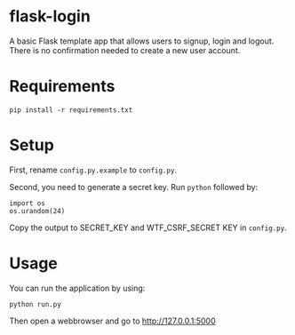# flask-login
A basic Flask template app that allows users to signup, login and logout. There is no confirmation needed to create a new user account.

# Requirements

```
pip install -r requirements.txt
```

# Setup

First, rename ```config.py.example``` to ```config.py```.

Second, you need to generate a secret key. Run ```python``` followed by:

```
import os
os.urandom(24)
```
Copy the output to SECRET_KEY and WTF_CSRF_SECRET KEY in ```config.py```.

# Usage
You can run the application by using:
```
python run.py
```

Then open a webbrowser and go to http://127.0.0.1:5000

